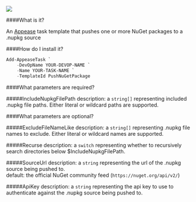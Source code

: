 ![](https://ci.appveyor.com/api/projects/status/ar0nqtlyomlwuhv7?svg=true)

####What is it?

An [Appease](http://appease.io) task template that pushes one or more NuGet packages to a .nupkg source

####How do I install it?

```PowerShell
Add-AppeaseTask `
    -DevOpName YOUR-DEVOP-NAME `
    -Name YOUR-TASK-NAME `
    -TemplateId PushNuGetPackage
```

####What parameters are required?

#####IncludeNupkgFilePath
description: a `string[]` representing included .nupkg file paths. Either literal or wildcard paths are supported.

####What parameters are optional?

#####ExcludeFileNameLike
description: a `string[]` representing .nupkg file names to exclude. Either literal or wildcard names are supported.

#####Recurse
description: a `switch` representing whether to recursively search directories below $IncludeNupkgFilePath.

#####SourceUrl
description: a `string` representing the url of the .nupkg source being pushed to.  
default: the official NuGet community feed (`https://nuget.org/api/v2/`)

#####ApiKey
description: a `string` representing the api key to use to authenticate against the .nupkg source being pushed to.